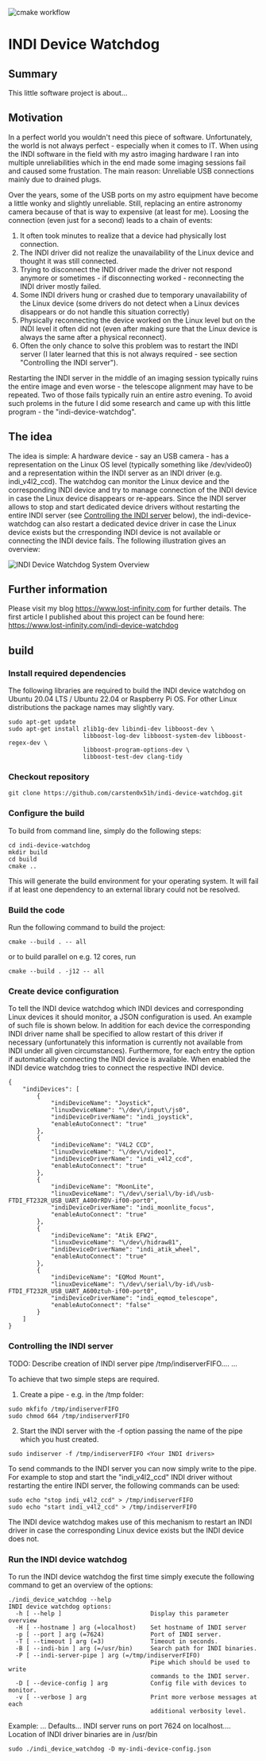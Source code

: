 ![cmake workflow](https://github.com/carsten0x51h/indi-device-watchdog/actions/workflows/cmake.yml/badge.svg)

INDI Device Watchdog
====================

## Summary
This little software project is about...


## Motivation
In a perfect world you wouldn't need this piece of software. Unfortunately, the world is not always perfect - especially when it comes to IT. When using the INDI software in the field with my astro imaging hardware I ran into multiple unreliabilities which in the end made some imaging sessions fail and caused some frustation. The main reason: Unreliable USB connections mainly due to drained plugs.

Over the years, some of the USB ports on my astro equipment have become a little wonky and slightly unreliable. Still, replacing an entire astronomy camera because of that is way to expensive (at least for me). Loosing the connection (even just for a second) leads to a chain of events:

 1. It often took minutes to realize that a device had physically lost connection.
 2. The INDI driver did not realize the unavailability of the Linux device and thought it was still connected.
 3. Trying to disconnect the INDI driver made the driver not respond anymore or sometimes - if disconnecting worked - reconnecting the INDI driver mostly failed.
 4. Some INDI drivers hung or crashed due to temporary unavailability of the Linux device (some drivers do not detect when a Linux devices disappears or do not handle this situation correctly)
 5. Physically reconnecting the device worked on the Linux level but on the INDI level it often did not (even after making sure that the Linux device is always the same after a physical reconnect).
 6. Often the only chance to solve this problem was to restart the INDI server (I later learned that this is not always required - see section "Controlling the INDI server").

Restarting the INDI server in the middle of an imaging session typically ruins the entire image and even worse - the telescope alignment may have to be repeated. Two of those fails typically ruin an entire astro evening. To avoid such prolems in the future I did some research and came up with this little program - the "indi-device-watchdog".


## The idea
The idea is simple: A hardware device - say an USB camera - has a representation on the Linux OS level (typically something like /dev/video0) and a representation within the INDI server as an INDI driver (e.g. indi_v4l2_ccd). The watchdog can monitor the Linux device and the corresponding INDI device and try to manage connection of the INDI device in case the Linux device disappears or re-appears. Since the INDI server allows to stop and start dedicated device drivers without restarting the entire INDI server (see [Controlling the INDI server](#controlling-the-indi-server) below), the indi-device-watchdog can also restart a dedicated device driver in case the Linux device exists but the crresponding INDI device is not available or connecting the INDI device fails. The following illustration gives an overview:

![INDI Device Watchdog System Overview](doc/images/indi-device-watchdog-overview.svg)


## Further information
Please visit my blog https://www.lost-infinity.com for further details. The first article I published about this project can be found here: https://www.lost-infinity.com/indi-device-watchdog


## build

### Install required dependencies
The following libraries are required to build the INDI device watchdog on Ubuntu 20.04 LTS / Ubuntu 22.04 or Raspberry Pi OS.
For other Linux distributions the package names may slightly vary.

	sudo apt-get update
	sudo apt-get install zlib1g-dev libindi-dev libboost-dev \
	                     libboost-log-dev libboost-system-dev libboost-regex-dev \
	                     libboost-program-options-dev \
	                     libboost-test-dev clang-tidy

### Checkout repository

	git clone https://github.com/carsten0x51h/indi-device-watchdog.git

### Configure the build
To build from command line, simply do the following steps:

	cd indi-device-watchdog
	mkdir build
	cd build
	cmake ..

This will generate the build environment for your operating system. It will fail
if at least one dependency to an external library could not be resolved.


### Build the code
Run the following command to build the project: 

	cmake --build . -- all

or to build parallel on e.g. 12 cores, run

	cmake --build . -j12 -- all

### Create device configuration
To tell the INDI device watchdog which INDI devices and corresponding Linux devices it should monitor, a JSON configuration is used. An example of such file is shown below. In addition for each device the corresponding INDI driver name shall be specified to allow restart of this driver if necessary (unfortunately this information is currently not available from INDI under all given circumstances). Furthermore, for each entry the option if automatically connecting the INDI device is available. When enabled the INDI device watchdog tries to connect the respective INDI device. 

```
{
    "indiDevices": [
        {
            "indiDeviceName": "Joystick",
            "linuxDeviceName": "\/dev\/input\/js0",
            "indiDeviceDriverName": "indi_joystick",
            "enableAutoConnect": "true"
        },
        {
            "indiDeviceName": "V4L2 CCD",
            "linuxDeviceName": "\/dev\/video1",
            "indiDeviceDriverName": "indi_v4l2_ccd",
            "enableAutoConnect": "true"
        },
        {
            "indiDeviceName": "MoonLite",
            "linuxDeviceName": "\/dev\/serial\/by-id\/usb-FTDI_FT232R_USB_UART_A400rRDV-if00-port0",
            "indiDeviceDriverName": "indi_moonlite_focus",
            "enableAutoConnect": "true"
        },
        {
            "indiDeviceName": "Atik EFW2",
            "linuxDeviceName": "\/dev\/hidraw81",
            "indiDeviceDriverName": "indi_atik_wheel",
            "enableAutoConnect": "true"
        },
        {
            "indiDeviceName": "EQMod Mount",
            "linuxDeviceName": "\/dev\/serial\/by-id\/usb-FTDI_FT232R_USB_UART_A600ztuh-if00-port0",
            "indiDeviceDriverName": "indi_eqmod_telescope",
            "enableAutoConnect": "false"
        }
    ]
}
```

### Controlling the INDI server

TODO: Describe creation of INDI server pipe /tmp/indiserverFIFO....
...

To achieve that two simple steps are required.

1. Create a pipe - e.g. in the /tmp folder:

```
sudo mkfifo /tmp/indiserverFIFO
sudo chmod 664 /tmp/indiserverFIFO
```

2. Start the INDI server with the -f option passing the name of the pipe which you hust created. 

```
sudo indiserver -f /tmp/indiserverFIFO <Your INDI drivers>
```

To send commands to the INDI server you can now simply write to the pipe. For example to stop and start the "indi_v4l2_ccd" INDI driver without restarting the entire INDI server, the following commands can be used:

```
sudo echo "stop indi_v4l2_ccd" > /tmp/indiserverFIFO
sudo echo "start indi_v4l2_ccd" > /tmp/indiserverFIFO
```

The INDI device watchdog makes use of this mechanism to restart an INDI driver in case the corresponding Linux device exists but the INDI device does not.



### Run the INDI device watchdog
To run the INDI device watchdog the first time simply execute the following command to get an overview of the options:

```
./indi_device_watchdog --help
INDI device watchdog options:
  -h [ --help ]                         Display this parameter overview
  -H [ --hostname ] arg (=localhost)    Set hostname of INDI server
  -p [ --port ] arg (=7624)             Port of INDI server.
  -T [ --timeout ] arg (=3)             Timeout in seconds.
  -B [ --indi-bin ] arg (=/usr/bin)     Search path for INDI binaries.
  -P [ --indi-server-pipe ] arg (=/tmp/indiserverFIFO)
                                        Pipe which should be used to write 
                                        commands to the INDI server.
  -D [ --device-config ] arg            Config file with devices to monitor.
  -v [ --verbose ] arg                  Print more verbose messages at each 
                                        additional verbosity level.	

```


Example: ... Defaults... INDI server runs on port 7624 on localhost.... Location of INDI driver binaries are in /usr/bin 

	sudo ./indi_device_watchdog -D my-indi-device-config.json



